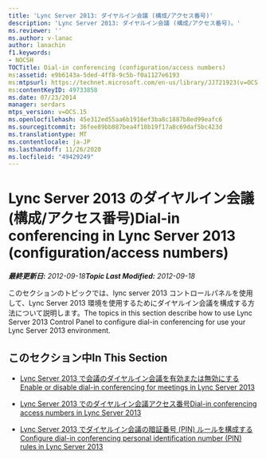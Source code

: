 ```yaml
---
title: 'Lync Server 2013: ダイヤルイン会議 (構成/アクセス番号)'
description: 'Lync Server 2013: ダイヤルイン会議 (構成/アクセス番号)。'
ms.reviewer: ''
ms.author: v-lanac
author: lanachin
f1.keywords:
- NOCSH
TOCTitle: Dial-in conferencing (configuration/access numbers)
ms:assetid: e9b6143a-5ded-4ff8-9c5b-f0a1127e6193
ms:mtpsurl: https://technet.microsoft.com/en-us/library/JJ721923(v=OCS.15)
ms:contentKeyID: 49733858
ms.date: 07/23/2014
manager: serdars
mtps_version: v=OCS.15
ms.openlocfilehash: 45e312ed55aa6b1916ef3ba8c1887b8ed99eafc6
ms.sourcegitcommit: 36fee89bb887bea4f18b19f17a8c69daf5bc423d
ms.translationtype: MT
ms.contentlocale: ja-JP
ms.lasthandoff: 11/26/2020
ms.locfileid: "49429249"
---
```

# <a name="dial-in-conferencing-in-lync-server-2013-configurationaccess-numbers"></a><span data-ttu-id="9a688-103">Lync Server 2013 のダイヤルイン会議 (構成/アクセス番号)</span><span class="sxs-lookup"><span data-stu-id="9a688-103">Dial-in conferencing in Lync Server 2013 (configuration/access numbers)</span></span>

<div data-xmlns="http://www.w3.org/1999/xhtml">

<div class="topic" data-xmlns="http://www.w3.org/1999/xhtml" data-msxsl="urn:schemas-microsoft-com:xslt" data-cs="https://msdn.microsoft.com/">

<div data-asp="https://msdn2.microsoft.com/asp">



</div>

<div id="mainSection">

<div id="mainBody"><span data-ttu-id="9a688-104">

<span> </span></span><span class="sxs-lookup"><span data-stu-id="9a688-104">

<span> </span></span></span>

<span data-ttu-id="9a688-105">_**最終更新日:** 2012-09-18_</span><span class="sxs-lookup"><span data-stu-id="9a688-105">_**Topic Last Modified:** 2012-09-18_</span></span>

<span data-ttu-id="9a688-106">このセクションのトピックでは、lync server 2013 コントロールパネルを使用して、Lync Server 2013 環境を使用するためにダイヤルイン会議を構成する方法について説明します。</span><span class="sxs-lookup"><span data-stu-id="9a688-106">The topics in this section describe how to use Lync Server 2013 Control Panel to configure dial-in conferencing for use your Lync Server 2013 environment.</span></span>

<div>

## <a name="in-this-section"></a><span data-ttu-id="9a688-107">このセクション中</span><span class="sxs-lookup"><span data-stu-id="9a688-107">In This Section</span></span>

  - [<span data-ttu-id="9a688-108">Lync Server 2013 で会議のダイヤルイン会議を有効または無効にする</span><span class="sxs-lookup"><span data-stu-id="9a688-108">Enable or disable dial-in conferencing for meetings in Lync Server 2013</span></span>](lync-server-2013-enable-or-disable-dial-in-conferencing-for-meetings.md)

  - [<span data-ttu-id="9a688-109">Lync Server 2013 でのダイヤルイン会議アクセス番号</span><span class="sxs-lookup"><span data-stu-id="9a688-109">Dial-in conferencing access numbers in Lync Server 2013</span></span>](lync-server-2013-dial-in-conferencing-access-numbers.md)

  - [<span data-ttu-id="9a688-110">Lync Server 2013 でダイヤルイン会議の暗証番号 (PIN) ルールを構成する</span><span class="sxs-lookup"><span data-stu-id="9a688-110">Configure dial-in conferencing personal identification number (PIN) rules in Lync Server 2013</span></span>](lync-server-2013-configure-dial-in-conferencing-personal-identification-number-pin-rules.md)

<span data-ttu-id="9a688-111"></div>

</div>

<span> </span>

</div>

</div>

</span><span class="sxs-lookup"><span data-stu-id="9a688-111"></div>

</div>

<span> </span>

</div>

</div>

</span></span></div>

